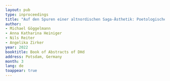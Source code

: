 ```yaml
---
layout: pub
type: inproceedings
title: "Auf den Spuren einer altnordischen Saga-Ästhetik: Poetologische Aussagen in den Erzählerbemerkungen der Isländersagas"
author:
- Michael Göggelmann
- Anna Katharina Heiniger
- Nils Reiter
- Angelika Zirker
year: 2022
booktitle: Book of Abstracts of DHd
address: Potsdam, Germany
month: 3
lang: de
toappear: true
---
```

